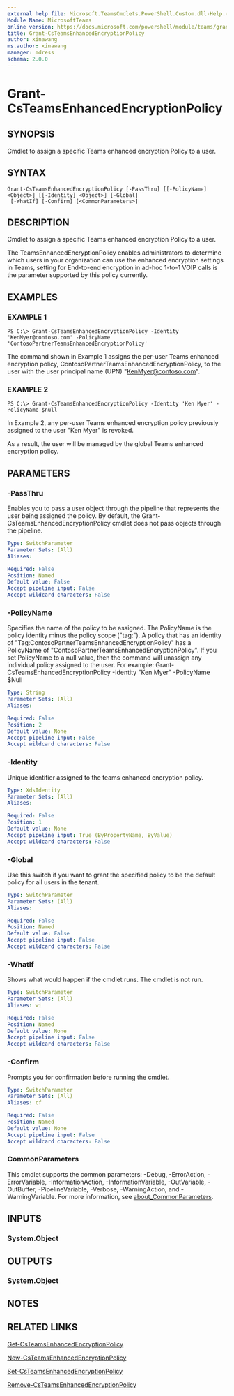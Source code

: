 ```yaml
---
external help file: Microsoft.TeamsCmdlets.PowerShell.Custom.dll-Help.xml
Module Name: MicrosoftTeams
online version: https://docs.microsoft.com/powershell/module/teams/grant-csteamsenhancedencryptionpolicy
title: Grant-CsTeamsEnhancedEncryptionPolicy
author: xinawang
ms.author: xinawang
manager: mdress
schema: 2.0.0
---
```


# Grant-CsTeamsEnhancedEncryptionPolicy

## SYNOPSIS
Cmdlet to assign a specific Teams enhanced encryption Policy to a user.

## SYNTAX

```
Grant-CsTeamsEnhancedEncryptionPolicy [-PassThru] [[-PolicyName] <Object>] [[-Identity] <Object>] [-Global]
 [-WhatIf] [-Confirm] [<CommonParameters>]
```

## DESCRIPTION
Cmdlet to assign a specific Teams enhanced encryption Policy to a user.

The TeamsEnhancedEncryptionPolicy enables administrators to determine which users in your organization can use the enhanced encryption settings in Teams, setting for End-to-end encryption in ad-hoc 1-to-1 VOIP calls is the parameter supported by this policy currently.

## EXAMPLES

### EXAMPLE 1
```
PS C:\> Grant-CsTeamsEnhancedEncryptionPolicy -Identity 'KenMyer@contoso.com' -PolicyName 'ContosoPartnerTeamsEnhancedEncryptionPolicy'
```

The command shown in Example 1 assigns the per-user Teams enhanced encryption policy, ContosoPartnerTeamsEnhancedEncryptionPolicy, to the user with the user principal name (UPN) "KenMyer@contoso.com".


### EXAMPLE 2
```
PS C:\> Grant-CsTeamsEnhancedEncryptionPolicy -Identity 'Ken Myer' -PolicyName $null
```

In Example 2, any per-user Teams enhanced encryption policy previously assigned to the user "Ken Myer" is revoked.

As a result, the user will be managed by the global Teams enhanced encryption policy.


## PARAMETERS

### -PassThru
Enables you to pass a user object through the pipeline that represents the user being assigned the policy. By default, the Grant-CsTeamsEnhancedEncryptionPolicy cmdlet does not pass objects through the pipeline.

```yaml
Type: SwitchParameter
Parameter Sets: (All)
Aliases:

Required: False
Position: Named
Default value: False
Accept pipeline input: False
Accept wildcard characters: False
```

### -PolicyName
Specifies the name of the policy to be assigned. The PolicyName is the policy identity minus the policy scope ("tag:"). A policy that has an identity of "Tag:ContosoPartnerTeamsEnhancedEncryptionPolicy" has a PolicyName of "ContosoPartnerTeamsEnhancedEncryptionPolicy". If you set PolicyName to a null value, then the command will unassign any individual policy assigned to the user. For example: Grant-CsTeamsEnhancedEncryptionPolicy -Identity "Ken Myer" -PolicyName $Null

```yaml
Type: String
Parameter Sets: (All)
Aliases:

Required: False
Position: 2
Default value: None
Accept pipeline input: False
Accept wildcard characters: False
```

### -Identity
Unique identifier assigned to the teams enhanced encryption policy.

```yaml
Type: XdsIdentity
Parameter Sets: (All)
Aliases:

Required: False
Position: 1
Default value: None
Accept pipeline input: True (ByPropertyName, ByValue)
Accept wildcard characters: False
```

### -Global
Use this switch if you want to grant the specified policy to be the default policy for all users in the tenant.

```yaml
Type: SwitchParameter
Parameter Sets: (All)
Aliases:

Required: False
Position: Named
Default value: False
Accept pipeline input: False
Accept wildcard characters: False
```

### -WhatIf
Shows what would happen if the cmdlet runs.
The cmdlet is not run.

```yaml
Type: SwitchParameter
Parameter Sets: (All)
Aliases: wi

Required: False
Position: Named
Default value: None
Accept pipeline input: False
Accept wildcard characters: False
```

### -Confirm
Prompts you for confirmation before running the cmdlet.

```yaml
Type: SwitchParameter
Parameter Sets: (All)
Aliases: cf

Required: False
Position: Named
Default value: None
Accept pipeline input: False
Accept wildcard characters: False
```

### CommonParameters
This cmdlet supports the common parameters: -Debug, -ErrorAction, -ErrorVariable, -InformationAction, -InformationVariable, -OutVariable, -OutBuffer, -PipelineVariable, -Verbose, -WarningAction, and -WarningVariable. For more information, see [about_CommonParameters](http://go.microsoft.com/fwlink/?LinkID=113216).

## INPUTS

### System.Object
## OUTPUTS

### System.Object
## NOTES

## RELATED LINKS

[Get-CsTeamsEnhancedEncryptionPolicy](Get-CsTeamsEnhancedEncryptionPolicy.md)

[New-CsTeamsEnhancedEncryptionPolicy](New-CsTeamsEnhancedEncryptionPolicy.md)

[Set-CsTeamsEnhancedEncryptionPolicy](Set-CsTeamsEnhancedEncryptionPolicy.md)

[Remove-CsTeamsEnhancedEncryptionPolicy](Remove-CsTeamsEnhancedEncryptionPolicy.md)



